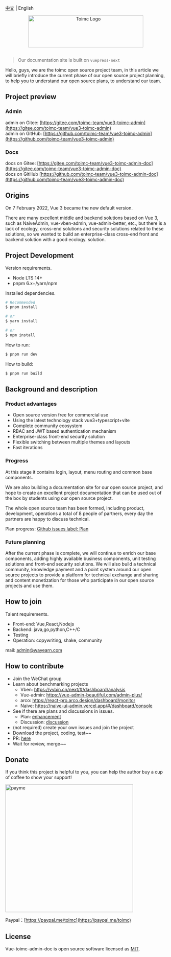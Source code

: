 [中文](./README-zh_CN.md) | English

<div align="center"> <a href="https://github.com/toimc-team/vue3-toimc-admin"> <img alt="Toimc Logo" width="360" height="100" src="https://toimc-online.obs.cn-east-3.myhuaweicloud.com/logo.png"> </a> <br> <br>
</div>

> Our documentation site is built on `vuepress-next`

Hello, guys, we are the toimc open source project team, in this article we will briefly introduce the current phase of our open source project planning, to help you to understand our open source plans, to understand our team.

## Project preview

### Admin

admin on Gitee: [https://gitee.com/toimc-team/vue3-toimc-admin](https://gitee.com/toimc-team/vue3-toimc-admin)<br/>
admin on GitHub: [https://github.com/toimc-team/vue3-toimc-admin](https://github.com/toimc-team/vue3-toimc-admin)

### Docs

docs on Gitee: [https://gitee.com/toimc-team/vue3-toimc-admin-doc](https://gitee.com/toimc-team/vue3-toimc-admin-doc)<br/>
docs on GitHub [https://github.com/toimc-team/vue3-toimc-admin-doc](https://github.com/toimc-team/vue3-toimc-admin-doc)

## Origins

On 7 February 2022, Vue 3 became the new default version.

There are many excellent middle and backend solutions based on Vue 3, such as NaiveAdmin, vue-vben-admin, vue-admin-better, etc., but there is a lack of ecology, cross-end solutions and security solutions related to these solutions, so we wanted to build an enterprise-class cross-end front and backend solution with a good ecology. solution.

## Project Development

Version requirements.

- Node LTS 14+
- pnpm 6.x+/yarn/npm

Installed dependencies.

```sh
# Recommended
$ pnpm install

# or
$ yarn install

# or
$ npm install
```

How to run:

```sh
$ pnpm run dev
```

How to build:

```sh
$ pnpm run build
```

## Background and description

### Product advantages

- Open source version free for commercial use
- Using the latest technology stack vue3+typescript+vite
- Complete community ecosystem
- RBAC and JWT based authentication mechanism
- Enterprise-class front-end security solution
- Flexible switching between multiple themes and layouts
- Fast iterations

### Progress

At this stage it contains login, layout, menu routing and common base components.

We are also building a documentation site for our open source project, and hope to create an excellent project documentation that can be used out of the box by students using our open source project.

The whole open source team has been formed, including product, development, operations a total of 8 people of partners, every day the partners are happy to discuss technical.

Plan progress: [Github issues label: Plan](https://github.com/toimc-team/vue3-toimc-admin/issues?q=is%3Aissue+is%3Aopen+sort%3Aupdated-desc+label%3Aplan)

### Future planning

After the current phase is complete, we will continue to enrich our base components, adding highly available business components, unit testing solutions and front-end security solutions. We will also build a technical community, knowledge payment and a point system around our open source projects to provide a platform for technical exchange and sharing and content monetization for those who participate in our open source projects and use them.

## How to join

Talent requirements.

- Front-end: Vue,React,Nodejs
- Backend: java,go,python,C++/C
- Testing
- Operation: copywriting, shake, community

mail: admin@wayearn.com

## How to contribute

- Join the WeChat group
- Learn about benchmarking projects
  - Vben: https://vvbin.cn/next/#/dashboard/analysis
  - Vue-admin: https://vue-admin-beautiful.com/admin-plus/
  - arco: https://react-pro.arco.design/dashboard/monitor
  - Naive: https://naive-ui-admin.vercel.app/#/dashboard/console
- See if there are plans and discussions in issues.
  - Plan: [enhancement](https://github.com/toimc-team/vue3-toimc-admin/issues?q=is%3Aissue+is%3Aopen+label%3Aenhancement)
  - Discussion: [discussion](https://github.com/toimc-team/vue3-toimc-admin/issues?q=is%3Aissue+is%3Aopen+label%3Adiscussion)
- (not required) create your own issues and join the project
- Download the project, coding, test~~
- PR: [here](https://github.com/toimc-team/vue3-toimc-admin/pulls?q=is%3Apr+is%3Aopen+sort%3Aupdated-desc)
- Wait for review, merge~~

## Donate

If you think this project is helpful to you, you can help the author buy a cup of coffee to show your support!

<img src="https://toimc-online.obs.cn-east-3.myhuaweicloud.com/vue-toimc-admin/payme.jpg" alt="payme" style="width: 400px;" />

Paypal：[https://paypal.me/toimc](https://paypal.me/toimc)

## License

Vue-toimc-admin-doc is open source software licensed as [MIT](./LICENSE).